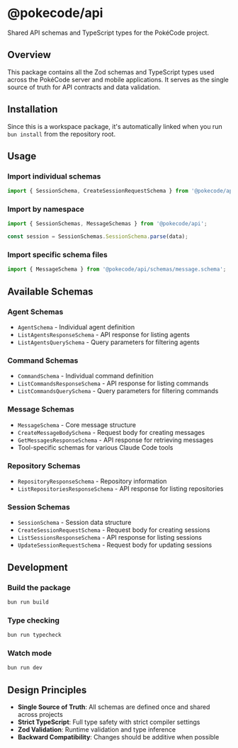 # @pokecode/api

Shared API schemas and TypeScript types for the PokéCode project.

## Overview

This package contains all the Zod schemas and TypeScript types used across the PokéCode server and mobile applications. It serves as the single source of truth for API contracts and data validation.

## Installation

Since this is a workspace package, it's automatically linked when you run `bun install` from the repository root.

## Usage

### Import individual schemas

```typescript
import { SessionSchema, CreateSessionRequestSchema } from '@pokecode/api';
```

### Import by namespace

```typescript
import { SessionSchemas, MessageSchemas } from '@pokecode/api';

const session = SessionSchemas.SessionSchema.parse(data);
```

### Import specific schema files

```typescript
import { MessageSchema } from '@pokecode/api/schemas/message.schema';
```

## Available Schemas

### Agent Schemas
- `AgentSchema` - Individual agent definition
- `ListAgentsResponseSchema` - API response for listing agents
- `ListAgentsQuerySchema` - Query parameters for filtering agents

### Command Schemas  
- `CommandSchema` - Individual command definition
- `ListCommandsResponseSchema` - API response for listing commands
- `ListCommandsQuerySchema` - Query parameters for filtering commands

### Message Schemas
- `MessageSchema` - Core message structure
- `CreateMessageBodySchema` - Request body for creating messages
- `GetMessagesResponseSchema` - API response for retrieving messages
- Tool-specific schemas for various Claude Code tools

### Repository Schemas
- `RepositoryResponseSchema` - Repository information
- `ListRepositoriesResponseSchema` - API response for listing repositories

### Session Schemas
- `SessionSchema` - Session data structure
- `CreateSessionRequestSchema` - Request body for creating sessions
- `ListSessionsResponseSchema` - API response for listing sessions
- `UpdateSessionRequestSchema` - Request body for updating sessions

## Development

### Build the package

```bash
bun run build
```

### Type checking

```bash
bun run typecheck
```

### Watch mode

```bash
bun run dev
```

## Design Principles

- **Single Source of Truth**: All schemas are defined once and shared across projects
- **Strict TypeScript**: Full type safety with strict compiler settings
- **Zod Validation**: Runtime validation and type inference
- **Backward Compatibility**: Changes should be additive when possible